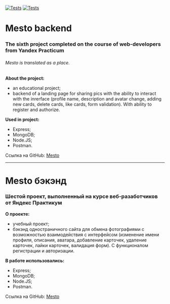 [![Tests](../../actions/workflows/tests-13-sprint.yml/badge.svg)](../../actions/workflows/tests-13-sprint.yml) [![Tests](../../actions/workflows/tests-14-sprint.yml/badge.svg)](../../actions/workflows/tests-14-sprint.yml)

# Mesto backend
### The sixth project completed on the course of web-developers from Yandex Practicum
###### Mesto is translated as a place.

**About the project:**
* an educational project;
* backend of a landing page for sharing pics with the ability to interact with the inrerface (profile name, description and avatar change, adding new cards, delete cards, like cards, form validation). With ability to register and authorize.

**Used in project:**
* Express;
* MongoDB;
* Node.JS;
* Postman.

Ссылка на GitHub: [Mesto](https://github.com/MariaSeraya/express-mesto-gha.git)

------

# Mesto бэкэнд
### Шестой проект, выполненный на курсе веб-разаботчиков от Яндекс Практикум

**О проекте:**
* учебный проект;
* бэкэнд одностраничного сайта для обмена фотографиями с возможностью взаимодействия с интерфейсом (изменение имени профиля, описания, аватара, добавление карточек, удаление карточек, лайки карточек, валидация форм). С функционалом регистрации и авторизации.

**В работе использовались:**
* Express;
* MongoDB;
* Node.JS;
* Postman.

Ссылка на GitHub: [Mesto](https://github.com/MariaSeraya/express-mesto-gha.git)

